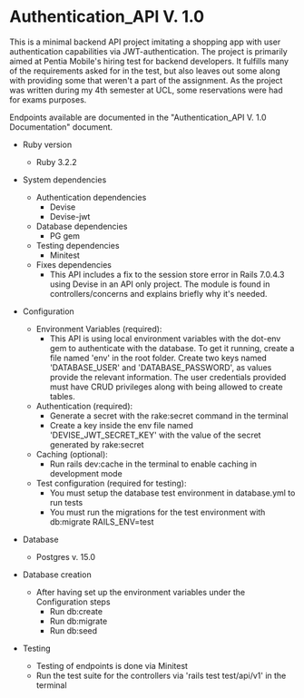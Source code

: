 # Authentication_API V. 1.0
This is a minimal backend API project imitating a shopping app with user authentication capabilities via JWT-authentication. 
The project is primarily aimed at Pentia Mobile's hiring test for backend developers. It fulfills many of the requirements asked for in the test, but also leaves out some along with providing some that weren't a part of the assignment.
As the project was written during my 4th semester at UCL, some reservations were had for exams purposes.

Endpoints available are documented in the "Authentication_API V. 1.0 Documentation" document.

* Ruby version
  * Ruby 3.2.2

* System dependencies
  * Authentication dependencies
    * Devise
    * Devise-jwt
  * Database dependencies
    * PG gem
  * Testing dependencies
    * Minitest
  * Fixes dependencies
    * This API includes a fix to the session store error in Rails 7.0.4.3 using Devise in an API only project. The module is found in controllers/concerns and explains briefly why it's needed.

* Configuration
  * Environment Variables (required):
    * This API is using local environment variables with the dot-env gem to authenticate with the database.
      To get it running, create a file named 'env' in the root folder.
      Create two keys named 'DATABASE_USER' and 'DATABASE_PASSWORD', as values provide the relevant information. The user credentials provided must have CRUD privileges along with being allowed to create tables.
  * Authentication (required):
    * Generate a secret with the rake:secret command in the terminal
    * Create a key inside the env file named 'DEVISE_JWT_SECRET_KEY' with the value of the secret generated by rake:secret
  * Caching (optional):
    * Run rails dev:cache in the terminal to enable caching in development mode
  * Test configuration (required for testing):
    * You must setup the database test environment in database.yml to run tests
    * You must run the migrations for the test environment with db:migrate RAILS_ENV=test

* Database
  * Postgres v. 15.0

* Database creation
  * After having set up the environment variables under the Configuration steps
    * Run db:create
    * Run db:migrate
    * Run db:seed

* Testing
  * Testing of endpoints is done via Minitest
  * Run the test suite for the controllers via 'rails test test/api/v1' in the terminal
